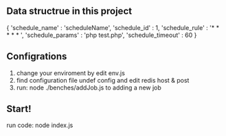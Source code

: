 Data structrue in this project
-------------------------------------------
{
'schedule_name' : 'scheduleName',
'schedule_id' : 1,
'schedule_rule' : '* * * * * ',
'schedule_params' : 'php test.php',
'schedule_timeout' : 60
}



Configrations
-------------------------------------------

1. change your enviroment by edit env.js 
2. find configuration file undef config and edit redis host & post
3. run: node ./benches/addJob.js  to adding a new job
	
Start!
-------------------------------------------
run code:
node index.js
